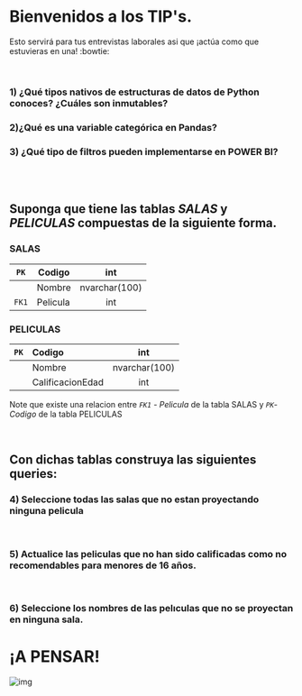 
# Bienvenidos a los TIP's. 


Esto servirá para tus entrevistas laborales asi que ¡actúa como que estuvieras en una! :bowtie:

<br>

### **1) ¿Qué tipos nativos de estructuras de datos de Python conoces? ¿Cuáles son inmutables?**




### **2)¿Qué es una variable categórica en Pandas?**




### **3) ¿Qué tipo de filtros pueden implementarse en POWER BI?**

<br>
<br>


## Suponga que tiene las tablas *SALAS* y *PELICULAS* compuestas de la siguiente forma.

### SALAS                     

| `PK` | Codigo | int |
|--------|--------|:--------:|
|  | Nombre | nvarchar(100) |
| `FK1`  | Pelicula  | int |
  

### PELICULAS
  
| `PK` | Codigo | int |
|--------|:--------|:--------:|
|  | Nombre | nvarchar(100) |
|  | CalificacionEdad  | int |
  
Note que existe una relacion entre *`FK1` - Pelicula* de la tabla SALAS y *`PK`-Codigo* de la tabla PELICULAS
  
<br>

## Con dichas tablas construya las siguientes queries:
### **4) Seleccione todas las salas que no estan proyectando ninguna pelicula** </p>

<br>
  

### **5) Actualice las peliculas que no han sido calificadas como no recomendables para menores de 16 años.**
<br>
  
  
### **6) Seleccione los nombres de las pelıculas que no se proyectan en ninguna sala.**


# ¡A PENSAR!

![img](https://media.tenor.com/doIsoH43a2EAAAAC/think-emoji.gif)


